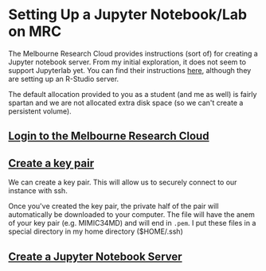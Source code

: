 # Setting Up a Jupyter Notebook/Lab on MRC

The Melbourne Research Cloud provides instructions (sort of) for creating a Jupyter notebook server. From my initial exploration, it does not seem to support Jupyterlab yet. You can find their instructions [here](https://docs.cloud.unimelb.edu.au/guides/application_rstudio/), although they are setting up an R-Studio server.

The default allocation provided to you as a student (and me as well) is fairly spartan and we are not allocated extra disk space (so we can't create a persistent volume).

## [Login to the Melbourne Research Cloud](https://dashboard.cloud.unimelb.edu.au/auth/login/?next=/)



## [Create a key pair](https://docs.cloud.unimelb.edu.au/training/first_instance/#create_keypair)

We can create a key pair. This will allow us to securely connect to our instance with ssh.


Once you've created the key pair, the private half of the pair will automatically be downloaded to your computer. The file will have the anem of your key pair (e.g. MIMIC34MD) and will end in `.pem`. I put these files in a special directory in my home directory ($HOME/.ssh)

## [Create a Jupyter Notebook Server](https://youtu.be/Rkkqv-cXhIw)
